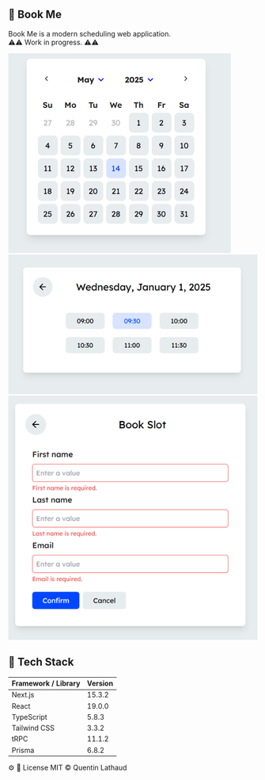 ## 🚀 Book Me

Book Me is a modern scheduling web application.
<br/>
⚠️⚠️ Work in progress. ⚠️⚠️ 

![img.png](illu1.png)
![img.png](illu2.png)
![img.png](illu3.png)

## 🔧 Tech Stack

| Framework / Library | Version  |
|---------------------|----------|
| Next.js             | 15.3.2   |
| React               | 19.0.0   |
| TypeScript          | 5.8.3    |
| Tailwind CSS        | 3.3.2    |
| tRPC                | 11.1.2   |
| Prisma              | 6.8.2    |

⚙
📄 License
MIT © Quentin Lathaud